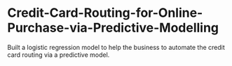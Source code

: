 # Credit-Card-Routing-for-Online-Purchase-via-Predictive-Modelling
Built a logistic regression model to help the business to automate the credit card routing via a predictive model.
